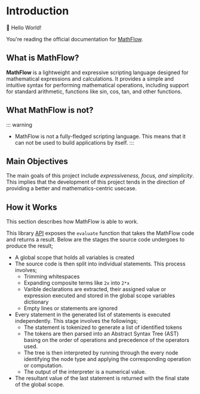 # Introduction

:wave: Hello World!

You're reading the official documentation for [MathFlow](https://github.com/henryhale/mathflow).

## What is MathFlow?

**MathFlow** is a lightweight and expressive scripting language designed for mathematical expressions and calculations. It provides a simple and intuitive syntax for performing mathematical operations, including support for standard arithmetic, functions like sin, cos, tan, and other functions.

## What MathFlow is not?

::: warning
- MathFlow is not a fully-fledged scripting language. This means that it can not be used to build applications by itself.
:::

## Main Objectives

The main goals of this project include _expressiveness, focus, and simplicity_.
This implies that the development of this project tends in the direction of providing a better and mathematics-centric usecase.

## How it Works

This section describes how MathFlow is able to work.

This library [API](../api/index.md) exposes the `evaluate` function that takes the MathFlow code and returns a result. Below are the stages the source code undergoes to produce the result;

-   A global scope that holds all variables is created
-   The source code is then split into individual statements. This process involves;
    -   Trimming whitespaces
    -   Expanding composite terms like `2x` into `2*x`
    -   Varible declarations are extracted, their assigned value or expression executed and stored in the global scope variables dictionary
    -   Empty lines or statements are ignored
-   Every statement in the generated list of statements is executed independently. This stage involves the followings;
    -   The statement is tokenized to generate a list of identified tokens
    -   The tokens are then parsed into an Abstract Syntax Tree (AST) basing on the order of operations and precedence of the operators used.
    -   The tree is then interpreted by running through the every node identifying the node type and applying the corresponding operation or computation.
    -   The output of the interpreter is a numerical value.
-   The resultant value of the last statement is returned with the final state of the global scope.